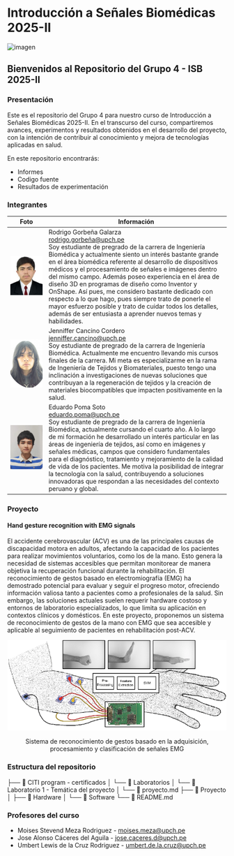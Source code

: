 # Introducción a Señales Biomédicas 2025-II
![imagen](https://pbs.twimg.com/media/CZk5DF5WEAAjh6T.jpg)
## Bienvenidos al Repositorio del Grupo 4 - ISB 2025-II
### Presentación
Este es el repositorio del Grupo 4 para nuestro curso de Introducción a Señales Biomédicas 2025-II.
En el transcurso del curso, compartiremos avances, experimentos y resultados obtenidos en el desarrollo del proyecto, con la intención de contribuir al conocimiento y mejora de tecnologías aplicadas en salud.

En este repositorio encontrarás:
- Informes
- Codigo fuente
- Resultados de experimentación

### Integrantes
| Foto  | Información | 
|-------|-------------| 
| ![image](https://github.com/Kumiho-17/GRUPO-04-ISB-2025-II/blob/master/Images/Foto1.jpeg?raw=true) | Rodrigo Gorbeña Galarza <br> rodrigo.gorbeña@upch.pe <br> Soy estudiante de pregrado de la carrera de Ingeniería Biomédica y actualmente siento un interés bastante grande en el área biomédica referente al desarrollo de dispositivos médicos y el procesamiento de señales e imágenes dentro del mismo campo. Además poseo experiencia en el área de diseño 3D en programas de diseño como Inventor y OnShape. Así pues, me considero bastante dedicado con respecto a lo que hago, pues siempre trato de ponerle el mayor esfuerzo posible y trato de cuidar todos los detalles, además de ser entusiasta a aprender nuevos temas y habilidades. |
| ![image](https://github.com/Kumiho-17/GRUPO-04-ISB-2025-II/blob/master/Images/Foto2.jpeg?raw=true) | Jenniffer Cancino Cordero <br> jenniffer.cancino@upch.pe <br> Soy estudiante de pregrado de la carrera de Ingeniería Biomédica. Actualmente me encuentro llevando mis cursos finales de la carrera. Mi meta es especializarme en la rama de Ingeniería de Tejidos y Biomateriales, puesto tengo una inclinación a investigaciones de nuevas soluciones que contribuyan a la regeneración de tejidos y la creación de materiales biocompatibles que impacten positivamente en la salud. | 
| ![image](https://github.com/Kumiho-17/GRUPO-04-ISB-2025-II/blob/master/Images/Foto3.jpeg?raw=true) | Eduardo Poma Soto <br> eduardo.poma@upch.pe <br> Soy estudiante de pregrado de la carrera de Ingeniería Biomédica, actualmente cursando el cuarto año. A lo largo de mi formación he desarrollado un interés particular en las áreas de ingeniería de tejidos, así como en imágenes y señales médicas, campos que considero fundamentales para el diagnóstico, tratamiento y mejoramiento de la calidad de vida de los pacientes. Me motiva la posibilidad de integrar la tecnología con la salud, contribuyendo a soluciones innovadoras que respondan a las necesidades del contexto peruano y global. |

### Proyecto
#### Hand gesture recognition with EMG signals
El accidente cerebrovascular (ACV) es una de las principales causas de discapacidad motora en adultos, afectando la capacidad de los pacientes para realizar movimientos voluntarios, como los de la mano. Esto genera la necesidad de sistemas accesibles que permitan monitorear de manera objetiva la recuperación funcional durante la rehabilitación. El reconocimiento de gestos basado en electromiografía (EMG) ha demostrado potencial para evaluar y seguir el progreso motor, ofreciendo información valiosa tanto a pacientes como a profesionales de la salud. Sin embargo, las soluciones actuales suelen requerir hardware costoso y entornos de laboratorio especializados, lo que limita su aplicación en contextos clínicos y domésticos. En este proyecto, proponemos un sistema de reconocimiento de gestos de la mano con EMG que sea accesible y aplicable al seguimiento de pacientes en rehabilitación post-ACV.

![image](https://github.com/Kumiho-17/GRUPO-04-ISB-2025-II/blob/master/Images/Architecture-of-the-implemented-hand-gesture-recognition-based-on-EMG-signal-acquisition.png?raw=true)

<center>Sistema de reconocimiento de gestos basado en la adquisición, procesamiento y clasificación de señales EMG</center>

### Estructura del repositorio
├── :file_folder: CITI program - certificados
│                 └── :file_folder: Laboratorios
│                                   └── :file_folder: Laboratorio 1 - Temática del proyecto
│                                                     └── :page_facing_up: proyecto.md
├── :file_folder: Proyecto
│                 ├── :file_folder: Hardware
│                 └── :file_folder: Software
└── :page_facing_up: README.md

### Profesores del curso
- Moises Stevend Meza Rodriguez - moises.meza@upch.pe
- Jose Alonso Cáceres del Aguila - jose.caceres.d@upch.pe
- Umbert Lewis de la Cruz Rodriguez - umbert.de.la.cruz@upch.pe

